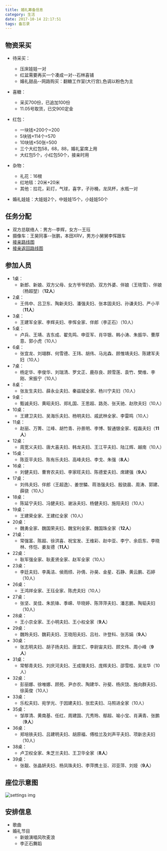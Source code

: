 ```yaml
---
title: 婚礼筹备信息
category: 生活
date: 2017-10-14 22:17:51
tags: 备忘录
---
```


## 物资采买
- 待采买：
    - 压床娃娃一对
    - 红盆需要再买一个凑成一对--石林喜铺
    - 婚礼甜品--网路购买：翻糖工作室(大行宫),色调以粉色为主

- 喜糖：
    - 采买700份，已追加100份
    - 11.05号取货，已交900定金
- 红包：
    - 一块钱×200个=200
    - 5块钱×114个=570
    - 10块钱×50张=500
    - 三个大红包58，68，88，婚礼宴席上用
    - 大红包5个，小红包50个，接亲时用
- 杂物：
    - 礼花：16根
    - 红地毯：20米+20米
    - 其他：拉花，彩灯，气球，喜字，子孙桶，龙凤杯，水瓶一对
- 婚礼娃娃：大娃娃2个，中娃娃15个，小娃娃50个
## 任务分配
- 双方总联络人：男方--李辉，女方--王珏
- 摄像车：王昊同事--张鹏，本田XRV，男方小舅舅李恽跟车
- [接亲路线图](http://j.map.baidu.com/xx4TN)
- [接亲返回路线图](http://j.map.baidu.com/tw5TN)

## 参加人员
- 1桌：
    - 新郎、新娘、双方父母、女方爷爷奶奶、双方外婆、伴娘（王晓雪）、伴娘（杨超堃）（**12人**）
- 2桌：
    - 王伟中、吕卫东、陶新夫妇、潘强夫妇、张本固夫妇、孙谦夫妇、严小平（**11人**）
- 3桌：
    - 王建军全家、李辉夫妇、李恽全家、伴郎（李正石）（10人）
- 5桌：
    - 卢兵、王靖、吉东成、翟先鸣、申亚军、肖华银、韩小涛、朱振华、曹厚意、郭小虎（10人）
- 6桌：
    - 张宜龙、刘翊群、何雪德、王玮、胡伟、马兆森、顾惟靖夫妇、陈建军夫妇（10人）
- 7桌：
    - 杨定华、李俊华、刘瑞清、罗文正、鹿存良、顾雪莲、袁竹、樊维、李刚、宋振宁（10人）
- 8桌：
    - 张友生夫妇、薛永业夫妇、秦益斌全家、杨川宁夫妇（10人）
- 9桌：
    - 甄诚夫妇、黄昭夫妇、郑礼国、王思超、路尧、张天驰、赵欣夫妇（10人）
- 10桌：
    - 王建卫夫妇、吴海乐夫妇、杨明夫妇、戚武林全家、李雷鸣（10人）
- 11桌：
    - 赵丽、万箐、江峰、胡竹青、孙景明、李博、智通银全家、程磊夫妇（**11人**）
- 12桌：
    - 周宽义夫妇、唐大喜夫妇、韩龙夫妇、王江平夫妇、陆江辉、越南（10人）
- 15桌：
    - 陈亚平夫妇、陈有乐夫妇、高峰夫妇、李戈、朱强（**8人**）
- 16桌：
    - 刘健夫妇、曹育农夫妇、李家旺夫妇、陈德爱夫妇、席建强（**9人**）
- 17桌：
    - 刘伟夫妇、伴郎（王超逸）、姜世驎、蒋浩强夫妇、殷骁晨、周涛、郭建、薛骁（10人）
- 18桌：
    - 陈延宁夫妇、冯健夫妇、谢泳夫妇、杨健夫妇、施阳夫妇（10人）
- 19桌：
    - 王建荣全家、王建红全家（10人）
- 20桌：
    - 魏勇全家、魏国荣夫妇、魏宝利全家、魏国珠全家（**12人**）
- 21桌：
    - 常强富、陈超、徐洪喜、祝宝发、王维彩、赵中亚、李宁、余启东、李晓林、佟恺、姜友德（**11人**）
- 22桌：
    - 耿军强全家、耿麦贤全家、赵军全家（10人）
- 23桌：
    - 李廷夫妇、李禹洁、侯雨颀、孙倩、孙昊、金星、石静、黄云鹏、石婷（10人）
- 26桌：
    - 王鸿祥全家、王珏全家、陈虎夫妇（10人）
- 27桌：
    - 张坚、吴佳、朱凯锋、季嵘、毕晓婷、陈萍萍夫妇、潘志鹏、陶韬夫妇（10人）
- 28桌：
    - 王小京全家、王小明夫妇、王小权全家（**9人**）
- 29桌：
    - 魏玲夫妇、魏莉夫妇、王晓阳夫妇、吕社、许登科、张苏娟（**9人**）
- 30桌：
    - 张志明夫妇、胡子扬夫妇、唐宜汇、李尉宙夫妇、顾文伟、周小峰（**9人**）
- 31桌：
    - 常郁青夫妇、刘庆河夫妇、王成理夫妇、庞辉夫妇、邵雪桂、吴龙华（10人）
- 32桌：
    - 彭丽娜、徐唯娜、顾苑、尹亦农、陶建华、孙斐、杨庆饶、施向群夫妇、徐英俊（10人）
- 33桌：
    - 乐松夫妇、宛学光、于因建夫妇、张宏夫妇、马照进全家（10人）
- 35桌：
    - 邹厚清、黄南基、任红、周建国、亢秀玲、鄢超、喻小宝、肖满青、张鹏（**9人**）
- 36桌：
    - 郑培铁夫妇、吕建明夫妇、胡原福、傅桂兰及刘声平夫妇、项新忠夫妇（10人）
- 38桌：
    - 卢卫权全家、朱芝兰夫妇、王卫华全家（**8人**）
- 39桌：
    - 张靓、张晶妍夫妇、杨凤珠夫妇、李萍携土豆、邓亚萍、刘娅（**9人**）


## 座位示意图
![settings img](/images/settings.jpg)

## 安排信息
- 歌曲
- 婚礼节目
    - 新娘演唱风吹麦浪
    - 李正石舞蹈